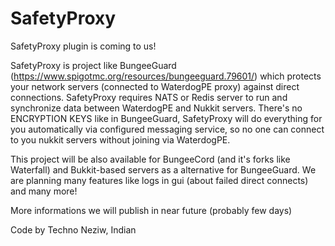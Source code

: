 # SafetyProxy

SafetyProxy plugin is coming to us!

SafetyProxy is project like BungeeGuard (https://www.spigotmc.org/resources/bungeeguard.79601/) which protects your
network servers (connected to WaterdogPE proxy) against direct connections. SafetyProxy requires NATS or Redis server to
run and synchronize data between WaterdogPE and Nukkit servers. There's no ENCRYPTION KEYS like in BungeeGuard,
SafetyProxy will do everything for you automatically via configured messaging service, so no one can connect to you
nukkit servers without joining via WaterdogPE.</br>

This project will be also available for BungeeCord (and it's forks like Waterfall) and Bukkit-based servers as a
alternative for BungeeGuard. We are planning many features like logs in gui (about failed direct connects) and many
more!</br>

More informations we will publish in near future (probably few days)
</br>

Code by Techno Neziw, Indian
